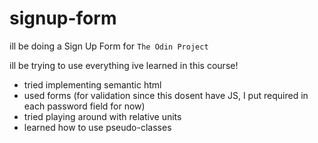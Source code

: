 # signup-form

ill be doing a Sign Up Form for `The Odin Project`

ill be trying to use everything ive learned in this course!

* tried implementing semantic html
* used forms (for validation since this dosent have JS, I put required in each password field for now)
* tried playing around with relative units
* learned how to use pseudo-classes
